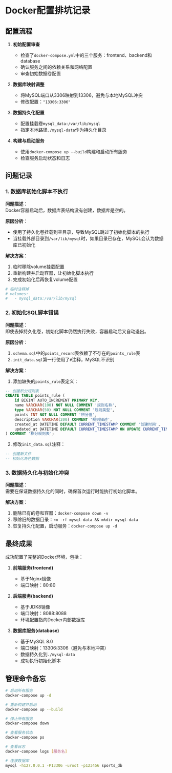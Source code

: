 # Docker配置排坑记录

## 配置流程

1. **初始配置审查**
   - 检查了`docker-compose.yml`中的三个服务：frontend、backend和database
   - 确认服务之间的依赖关系和网络配置
   - 审查初始数据卷配置

2. **数据库映射调整**
   - 将MySQL端口从3306映射到13306，避免与本地MySQL冲突
   - 修改配置：`"13306:3306"`

3. **数据持久化配置**
   - 配置挂载卷`mysql_data:/var/lib/mysql`
   - 指定本地路径`./mysql-data`作为持久化目录

4. **构建与启动服务**
   - 使用`docker-compose up --build`构建和启动所有服务
   - 检查服务启动状态和日志

## 问题记录

### 1. 数据库初始化脚本不执行

**问题描述**：  
Docker容器启动后，数据库表结构没有创建，数据库是空的。

**原因分析**：  
- 使用了持久化卷挂载到空目录，导致MySQL跳过了初始化脚本的执行
- 当挂载外部目录到`/var/lib/mysql`时，如果目录已存在，MySQL会认为数据库已初始化

**解决方案**：
1. 临时移除volume挂载配置
2. 重新构建并启动容器，让初始化脚本执行
3. 完成初始化后再恢复volume配置

```yaml
# 临时注释掉
# volumes:
#   - mysql_data:/var/lib/mysql
```

### 2. 初始化SQL脚本错误

**问题描述**：  
即使去掉持久化卷，初始化脚本仍然执行失败，容器启动后又自动退出。

**原因分析**：
1. `schema.sql`中的`points_record`表依赖了不存在的`points_rule`表
2. `init_data.sql`第一行使用了`#`注释，MySQL不识别

**解决方案**：
1. 添加缺失的`points_rule`表定义：
```sql
-- 创建积分规则表
CREATE TABLE points_rule (
    id BIGINT AUTO_INCREMENT PRIMARY KEY,
    name VARCHAR(100) NOT NULL COMMENT '规则名称',
    type VARCHAR(50) NOT NULL COMMENT '规则类型',
    points INT NOT NULL COMMENT '积分值',
    description VARCHAR(200) COMMENT '规则描述',
    created_at DATETIME DEFAULT CURRENT_TIMESTAMP COMMENT '创建时间',
    updated_at DATETIME DEFAULT CURRENT_TIMESTAMP ON UPDATE CURRENT_TIMESTAMP COMMENT '更新时间'
) COMMENT '积分规则表';
```

2. 修改`init_data.sql`注释：
```sql
-- 创建新文件
-- 初始化角色数据
```

### 3. 数据持久化与初始化冲突

**问题描述**：  
需要在保证数据持久化的同时，确保首次运行时能执行初始化脚本。

**解决方案**：
1. 删除已有的卷和容器：`docker-compose down -v`
2. 移除旧的数据目录：`rm -rf mysql-data && mkdir mysql-data`
3. 恢复持久化配置，启动服务：`docker-compose up -d`

## 最终成果

成功配置了完整的Docker环境，包括：

1. **前端服务(frontend)**
   - 基于Nginx镜像
   - 端口映射：80:80

2. **后端服务(backend)**
   - 基于JDK8镜像
   - 端口映射：8088:8088
   - 环境配置指向Docker内部数据库

3. **数据库服务(database)**
   - 基于MySQL 8.0
   - 端口映射：13306:3306（避免与本地冲突）
   - 数据持久化到`./mysql-data`
   - 成功执行初始化脚本

## 管理命令备忘

```bash
# 启动所有服务
docker-compose up -d

# 重新构建并启动
docker-compose up --build

# 停止所有服务
docker-compose down

# 查看服务状态
docker-compose ps

# 查看日志
docker-compose logs [服务名]

# 连接数据库
mysql -h127.0.0.1 -P13306 -uroot -p123456 sports_db
```
